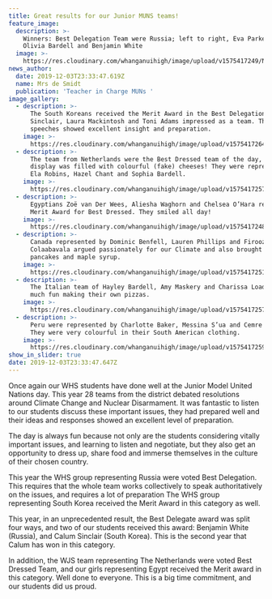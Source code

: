 ```yaml
---
title: Great results for our Junior MUNS teams!
feature_image:
  description: >-
    Winners: Best Delegation Team were Russia; left to right, Eva Parker-Groves,
    Olivia Bardell and Benjamin White
  image: >-
    https://res.cloudinary.com/whanganuihigh/image/upload/v1575417249/News/russia3.jpg
news_author:
  date: 2019-12-03T23:33:47.619Z
  name: Mrs de Smidt
  publication: 'Teacher in Charge MUNs '
image_gallery:
  - description: >-
      The South Koreans received the Merit Award in the Best Delegation. Calum
      Sinclair, Laura Mackintosh and Toni Adams impressed as a team. Their
      speeches showed excellent insight and preparation.
    image: >-
      https://res.cloudinary.com/whanganuihigh/image/upload/v1575417264/News/south_korea.jpg
  - description: >-
      The team from Netherlands were the Best Dressed team of the day, and their
      display was filled with colourful (fake) cheeses! They were represented by
      Ela Robins, Hazel Chant and Sophia Bardell.
    image: >-
      https://res.cloudinary.com/whanganuihigh/image/upload/v1575417257/News/best_dressed_Netherlands.jpg
  - description: >-
      Egyptians Zoë van Der Wees, Aliesha Waghorn and Chelsea O’Hara received a
      Merit Award for Best Dressed. They smiled all day!  
    image: >-
      https://res.cloudinary.com/whanganuihigh/image/upload/v1575417248/News/EGYPT_2.jpg
  - description: >-
      Canada represented by Dominic Benfell, Lauren Phillips and Firooze
      Colaabavala argued passionately for our Climate and also brought delicious
      pancakes and maple syrup.
    image: >-
      https://res.cloudinary.com/whanganuihigh/image/upload/v1575417251/News/canada.jpg
  - description: >-
      The Italian team of Hayley Bardell, Amy Maskery and Charissa Loader had so
      much fun making their own pizzas.
    image: >-
      https://res.cloudinary.com/whanganuihigh/image/upload/v1575417257/News/italy.jpg
  - description: >-
      Peru were represented by Charlotte Baker, Messina S’ua and Cemre Gifford.
      They were very colourful in their South American clothing.
    image: >-
      https://res.cloudinary.com/whanganuihigh/image/upload/v1575417259/News/peru.jpg
show_in_slider: true
date: 2019-12-03T23:33:47.647Z
---
```

Once again our WHS students have done well at the Junior Model United Nations day. This year 28 teams from the district debated resolutions around Climate Change and Nuclear Disarmament. It was fantastic to listen to our students discuss these important issues, they had prepared well and their ideas and responses showed an excellent level of preparation.

The day is always fun because not only are the students considering vitally important issues, and learning to listen and negotiate, but they also get an opportunity to dress up, share food and immerse themselves in the culture of their chosen country.

This year the WHS group representing Russia were voted Best Delegation. This requires that the whole team works collectively to speak authoritatively on the issues, and requires a lot of preparation The WHS group representing South Korea received the Merit Award in this category as well.

This year, in an unprecedented result, the Best Delegate award was split four ways, and two of our students received this award: Benjamin White (Russia), and Calum Sinclair (South Korea). This is the second year that Calum has won in this category.

In addition, the WJS team representing The Netherlands were voted Best Dressed Team, and our girls representing Egypt received the Merit award in this category.
Well done to everyone. This is a big time commitment, and our students did us proud.  

